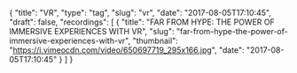 {
  "title": "VR",
  "type": "tag",
  "slug": "vr",
  "date": "2017-08-05T17:10:45",
  "draft": false,
  "recordings": [
    {
      "title": "FAR FROM HYPE: THE POWER OF IMMERSIVE EXPERIENCES WITH VR",
      "slug": "far-from-hype-the-power-of-immersive-experiences-with-vr",
      "thumbnail": "https://i.vimeocdn.com/video/650697719_295x166.jpg",
      "date": "2017-08-05T17:10:45"
    }
  ]
}